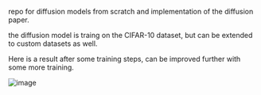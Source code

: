 repo for diffusion models from scratch and implementation of the diffusion paper.


the diffusion model is traing on the CIFAR-10 dataset, but can be extended to custom datasets as well.


Here is a result after some training steps, can be improved further with some more training.

![image](https://github.com/srinathvs/Diffusion_Torch/blob/master/figs/samples_epoch_40000.png)


